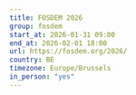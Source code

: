 ```yaml
---
title: FOSDEM 2026
group: fosdem
start_at: 2026-01-31 09:00
end_at: 2026-02-01 18:00
url: https://fosdem.org/2026/
country: BE
timezone: Europe/Brussels
in_person: "yes"
---
```


